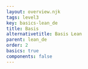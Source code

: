 ```yaml
---
layout: overview.njk
tags: level3
key: basics-lean_de
title: Basis
alternativetitle: Basis Lean
parent: lean_de
order: 2
basics: true
components: false
---
```


